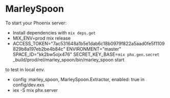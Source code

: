 # MarleySpoon

To start your Phoenix server:

  * Install dependencies with `mix deps.get`
  * MIX_ENV=prod mix release
  * ACCESS_TOKEN="7ac531648a1b5e1dab6c18b0979f822a5aad0fe5f1109829b8a197eb2be4b84c" ENVIRONMENT="master" SPACE_ID="kk2bw5ojx476" SECRET_KEY_BASE=`mix phx.gen.secret` _build/prod/rel/marley_spoon/bin/marley_spoon start


to test in local env.

  * config :marley_spoon, MarleySpoon.Extractor, enabled: true in config/dev.exs
  * iex -S mix phx.server